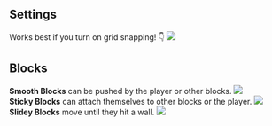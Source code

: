 <h2>Settings</h2>
Works best if you turn on grid snapping! 👇
<img src="https://github.com/krpopp/sokoban/blob/main/Read%20Me%20Imgs/magnet.png">

<h2>Blocks</h2>
<b>Smooth Blocks</b> can be pushed by the player or other blocks.
<img src="https://github.com/krpopp/sokoban/blob/main/Read%20Me%20Imgs/smooth.gif">
<br>
<b>Sticky Blocks</b> can attach themselves to other blocks or the player.
<img src="https://github.com/krpopp/sokoban/blob/main/Read%20Me%20Imgs/stick.gif">
<br>
<b>Slidey Blocks</b> move until they hit a wall.
<img src="https://github.com/krpopp/sokoban/blob/main/Read%20Me%20Imgs/slide.gif">
